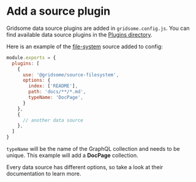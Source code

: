 # Add a source plugin
Gridsome data source plugins are added in `gridsome.config.js`. You can find available data source plugins in the [Plugins directory](/plugins).


Here is an example of the [file-system](/plugins/source-filesystem) source added to config:
```js
module.exports = {
  plugins: [
    {
      use: '@gridsome/source-filesystem',
      options: {
        index: ['README'],
        path: 'docs/**/*.md',
        typeName: 'DocPage',
      }
    },
    {
      // another data source
    },
  ]
}
```

`typeName` will be the name of the GraphQL collection and needs to be unique. This example will add a **DocPage** collection.

Every data source has different options, so take a look at their documentation to learn more.